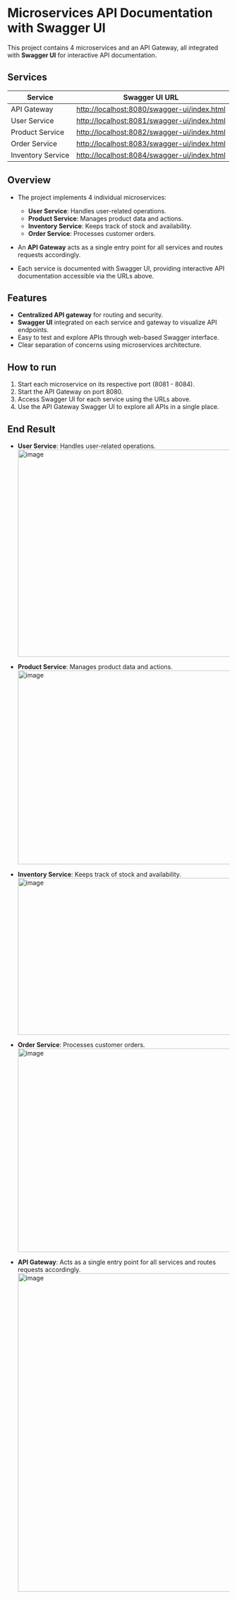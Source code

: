 # Microservices API Documentation with Swagger UI

This project contains 4 microservices and an API Gateway, all integrated with **Swagger UI** for interactive API documentation.

## Services

| Service           | Swagger UI URL                                                                              |
|-------------------|---------------------------------------------------------------------------------------------|
| API Gateway       | [http://localhost:8080/swagger-ui/index.html](http://localhost:8080/swagger-ui/index.html)  |
| User Service      | [http://localhost:8081/swagger-ui/index.html](http://localhost:8081/swagger-ui/index.html)  |
| Product Service   | [http://localhost:8082/swagger-ui/index.html](http://localhost:8082/swagger-ui/index.html)  |
| Order Service     | [http://localhost:8083/swagger-ui/index.html](http://localhost:8083/swagger-ui/index.html)  |
| Inventory Service | [http://localhost:8084/swagger-ui/index.html](http://localhost:8084/swagger-ui/index.html)  |

## Overview

- The project implements 4 individual microservices:
  - **User Service**: Handles user-related operations.
  - **Product Service**: Manages product data and actions.
  - **Inventory Service**: Keeps track of stock and availability.
  - **Order Service**: Processes customer orders.

- An **API Gateway** acts as a single entry point for all services and routes requests accordingly.

- Each service is documented with Swagger UI, providing interactive API documentation accessible via the URLs above.

## Features

- **Centralized API gateway** for routing and security.
- **Swagger UI** integrated on each service and gateway to visualize API endpoints.
- Easy to test and explore APIs through web-based Swagger interface.
- Clear separation of concerns using microservices architecture.

## How to run

1. Start each microservice on its respective port (8081 - 8084).
2. Start the API Gateway on port 8080.
3. Access Swagger UI for each service using the URLs above.
4. Use the API Gateway Swagger UI to explore all APIs in a single place.

## End Result
  - **User Service**: Handles user-related operations.
    <img width="874" height="469" alt="image" src="https://github.com/user-attachments/assets/9efbb625-bcce-4dac-9eec-3801c553b94c" />

  - **Product Service**: Manages product data and actions.
    <img width="875" height="439" alt="image" src="https://github.com/user-attachments/assets/a0d1ba85-89dc-419f-a771-ddd82d8abe07" />

  - **Inventory Service**: Keeps track of stock and availability.
    <img width="883" height="355" alt="image" src="https://github.com/user-attachments/assets/77708937-9989-4c8f-a8f8-91c198e14ed0" />

  - **Order Service**: Processes customer orders.
    <img width="875" height="461" alt="image" src="https://github.com/user-attachments/assets/6cc576ce-037f-477c-a5ef-84bae335bda3" />
    
  - **API Gateway**: Acts as a single entry point for all services and routes requests accordingly.
    <img width="1806" height="721" alt="image" src="https://github.com/user-attachments/assets/39af23d6-b078-43a6-a1a4-2f7b8059ca99" />

